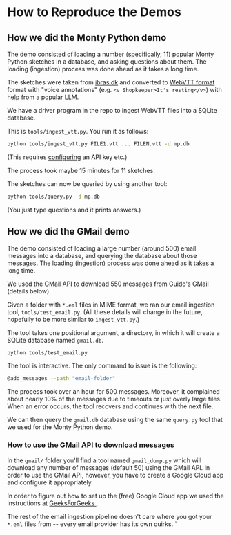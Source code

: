 # How to Reproduce the Demos

## How we did the Monty Python demo

The demo consisted of loading a number (specifically, 11) popular
Monty Python sketches in a database, and asking questions about them.
The loading (ingestion) process was done ahead as it takes a long time.

The sketches were taken from
[ibras.dk](https://ibras.dk/montypython/justthewords.htm)
and converted to [WebVTT format](https://en.wikipedia.org/wiki/WebVTT)
format with "voice annotations" (e.g. `<v Shopkeeper>It's resting</v>`)
with help from a popular LLM.

We have a driver program in the repo to ingest WebVTT files into a
SQLite database.

This is `tools/ingest_vtt.py`. You run it as follows:
```sh
python tools/ingest_vtt.py FILE1.vtt ... FILEN.vtt -d mp.db
```
(This requires [configuring](env-vars.md) an API key etc.)

The process took maybe 15 minutes for 11 sketches.

The sketches can now be queried by using another tool:
```sh
python tools/query.py -d mp.db
```
(You just type questions and it prints answers.)

## How we did the GMail demo

The demo consisted of loading a large number (around 500) email messages
into a database, and querying the database about those messages.
The loading (ingestion) process was done ahead as it takes a long time.

We used the GMail API to download 550 messages from Guido's GMail
(details below).

Given a folder with `*.eml` files in MIME format, we ran our email
ingestion tool, `tools/test_email.py`. (All these details will change
in the future, hopefully to be more similar to `ingest_vtt.py`.)

The tool takes one positional argument, a directory, in which it will
create a SQLite database named `gmail.db`.
```sh
python tools/test_email.py .
```
The tool is interactive. The only command to issue is the following:
```sh
@add_messages --path "email-folder"
```
The process took over an hour for 500 messages. Moreover, it complained
about nearly 10% of the messages due to timeouts or just overly large
files. When an error occurs, the tool recovers and continues with the
next file.

We can then query the `gmail.db` database using the same `query.py`
tool that we used for the Monty Python demo.

### How to use the GMail API to download messages

In the `gmail/` folder you'll find a tool named `gmail_dump.py` which
will download any number of messages (default 50) using the GMail API.
In order to use the GMail API, however, you have to create a
Google Cloud app and configure it appropriately.

In order to figure out how to set up the (free) Google Cloud app we
used the instructions at [GeeksForGeeks
](https://www.geeksforgeeks.org/devops/how-to-create-a-gcp-project/).

The rest of the email ingestion pipeline doesn't care where you got
your `*.eml` files from -- every email provider has its own quirks.
`